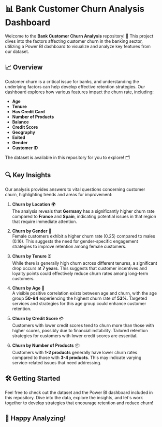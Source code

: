 # 📊 Bank Customer Churn Analysis Dashboard

Welcome to the **Bank Customer Churn Analysis** repository! 🚀 This project dives into the factors affecting customer churn in the banking sector, utilizing a Power BI dashboard to visualize and analyze key features from our dataset. 

## 📈 Overview

Customer churn is a critical issue for banks, and understanding the underlying factors can help develop effective retention strategies. Our dashboard explores how various features impact the churn rate, including:

- **Age**
- **Tenure**
- **Has Credit Card**
- **Number of Products**
- **Balance**
- **Credit Score**
- **Geography**
- **Exited**
- **Gender**
- **Customer ID**

The dataset is available in this repository for you to explore! 🗂️

## 🔍 Key Insights

Our analysis provides answers to vital questions concerning customer churn, highlighting trends and areas for improvement:

1. **Churn by Location** 🌍  
   The analysis reveals that **Germany** has a significantly higher churn rate compared to **France** and **Spain**, indicating potential issues in that region that require immediate attention.

2. **Churn by Gender** 🚻  
   Female customers exhibit a higher churn rate (0.25) compared to males (0.16). This suggests the need for gender-specific engagement strategies to improve retention among female customers.

3. **Churn by Tenure** ⏳  
   While there is generally high churn across different tenures, a significant drop occurs at **7 years**. This suggests that customer incentives and loyalty points could effectively reduce churn rates among long-term customers.

4. **Churn by Age** 🎂  
   A visible positive correlation exists between age and churn, with the age group **50-64** experiencing the highest churn rate of **53%**. Targeted services and strategies for this age group could enhance customer retention.

5. **Churn by Credit Score** 💳  
   Customers with lower credit scores tend to churn more than those with higher scores, possibly due to financial instability. Tailored retention strategies for customers with lower credit scores are essential.

6. **Churn by Number of Products** 📦  
   Customers with **1-2 products** generally have lower churn rates compared to those with **3-4 products**. This may indicate varying service-related issues that need addressing.

## 🛠️ Getting Started

Feel free to check out the dataset and the Power BI dashboard included in this repository. Dive into the data, explore the insights, and let's work together to develop strategies that encourage retention and reduce churn! 

## 🎉 Happy Analyzing!

